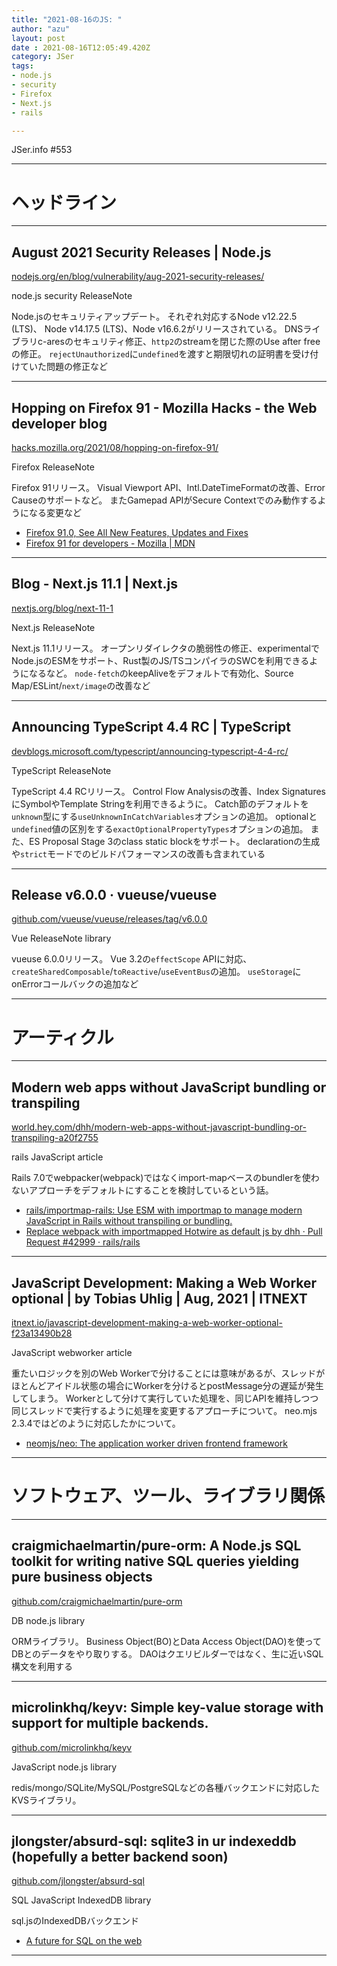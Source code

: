 ```yaml
---
title: "2021-08-16のJS: "
author: "azu"
layout: post
date : 2021-08-16T12:05:49.420Z
category: JSer
tags:
- node.js
- security
- Firefox
- Next.js
- rails

---
```


JSer.info #553

----

<h1 class="site-genre">ヘッドライン</h1>

----

## August 2021 Security Releases | Node.js
[nodejs.org/en/blog/vulnerability/aug-2021-security-releases/](https://nodejs.org/en/blog/vulnerability/aug-2021-security-releases/ "August 2021 Security Releases | Node.js")
<p class="jser-tags jser-tag-icon"><span class="jser-tag">node.js</span> <span class="jser-tag">security</span> <span class="jser-tag">ReleaseNote</span></p>

Node.jsのセキュリティアップデート。
それぞれ対応するNode v12.22.5 (LTS)、 Node v14.17.5 (LTS)、Node v16.6.2がリリースされている。
DNSライブラリc-aresのセキュリティ修正、`http2`のstreamを閉じた際のUse after freeの修正。
`rejectUnauthorized`に`undefined`を渡すと期限切れの証明書を受け付けていた問題の修正など


----

## Hopping on Firefox 91 - Mozilla Hacks - the Web developer blog
[hacks.mozilla.org/2021/08/hopping-on-firefox-91/](https://hacks.mozilla.org/2021/08/hopping-on-firefox-91/ "Hopping on Firefox 91 - Mozilla Hacks - the Web developer blog")
<p class="jser-tags jser-tag-icon"><span class="jser-tag">Firefox</span> <span class="jser-tag">ReleaseNote</span></p>

Firefox 91リリース。
Visual Viewport API、Intl.DateTimeFormatの改善、Error Causeのサポートなど。
またGamepad APIがSecure Contextでのみ動作するようになる変更など

- [Firefox 91.0, See All New Features, Updates and Fixes](https://www.mozilla.org/en-US/firefox/91.0/releasenotes/ "Firefox 91.0, See All New Features, Updates and Fixes")
- [Firefox 91 for developers - Mozilla | MDN](https://developer.mozilla.org/en-US/docs/Mozilla/Firefox/Releases/91 "Firefox 91 for developers - Mozilla | MDN")

----

## Blog - Next.js 11.1 | Next.js
[nextjs.org/blog/next-11-1](https://nextjs.org/blog/next-11-1 "Blog - Next.js 11.1 | Next.js")
<p class="jser-tags jser-tag-icon"><span class="jser-tag">Next.js</span> <span class="jser-tag">ReleaseNote</span></p>

Next.js 11.1リリース。
オープンリダイレクタの脆弱性の修正、experimentalでNode.jsのESMをサポート、Rust製のJS/TSコンパイラのSWCを利用できるようになるなど。
`node-fetch`のkeepAliveをデフォルトで有効化、Source Map/ESLint/`next/image`の改善など


----

## Announcing TypeScript 4.4 RC | TypeScript
[devblogs.microsoft.com/typescript/announcing-typescript-4-4-rc/](https://devblogs.microsoft.com/typescript/announcing-typescript-4-4-rc/ "Announcing TypeScript 4.4 RC | TypeScript")
<p class="jser-tags jser-tag-icon"><span class="jser-tag">TypeScript</span> <span class="jser-tag">ReleaseNote</span></p>

TypeScript 4.4 RCリリース。
Control Flow Analysisの改善、Index SignaturesにSymbolやTemplate Stringを利用できるように。
Catch節のデフォルトを`unknown`型にする`useUnknownInCatchVariables`オプションの追加。
optionalと`undefined`値の区別をする`exactOptionalPropertyTypes`オプションの追加。
また、ES Proposal Stage 3のclass static blockをサポート。
declarationの生成や`strict`モードでのビルドパフォーマンスの改善も含まれている


----

## Release v6.0.0 · vueuse/vueuse
[github.com/vueuse/vueuse/releases/tag/v6.0.0](https://github.com/vueuse/vueuse/releases/tag/v6.0.0 "Release v6.0.0 · vueuse/vueuse")
<p class="jser-tags jser-tag-icon"><span class="jser-tag">Vue</span> <span class="jser-tag">ReleaseNote</span> <span class="jser-tag">library</span></p>

vueuse 6.0.0リリース。
Vue 3.2の`effectScope` APIに対応、`createSharedComposable`/`toReactive`/`useEventBus`の追加。
`useStorage`にonErrorコールバックの追加など


----
<h1 class="site-genre">アーティクル</h1>

----

## Modern web apps without JavaScript bundling or transpiling
[world.hey.com/dhh/modern-web-apps-without-javascript-bundling-or-transpiling-a20f2755](https://world.hey.com/dhh/modern-web-apps-without-javascript-bundling-or-transpiling-a20f2755 "Modern web apps without JavaScript bundling or transpiling")
<p class="jser-tags jser-tag-icon"><span class="jser-tag">rails</span> <span class="jser-tag">JavaScript</span> <span class="jser-tag">article</span></p>

Rails 7.0でwebpacker(webpack)ではなくimport-mapベースのbundlerを使わないアプローチをデフォルトにすることを検討しているという話。

- [rails/importmap-rails: Use ESM with importmap to manage modern JavaScript in Rails without transpiling or bundling.](https://github.com/rails/importmap-rails/ "rails/importmap-rails: Use ESM with importmap to manage modern JavaScript in Rails without transpiling or bundling.")
- [Replace webpack with importmapped Hotwire as default js by dhh · Pull Request #42999 · rails/rails](https://github.com/rails/rails/pull/42999 "Replace webpack with importmapped Hotwire as default js by dhh · Pull Request #42999 · rails/rails")

----

## JavaScript Development: Making a Web Worker optional | by Tobias Uhlig | Aug, 2021 | ITNEXT
[itnext.io/javascript-development-making-a-web-worker-optional-f23a13490b28](https://itnext.io/javascript-development-making-a-web-worker-optional-f23a13490b28 "JavaScript Development: Making a Web Worker optional | by Tobias Uhlig | Aug, 2021 | ITNEXT")
<p class="jser-tags jser-tag-icon"><span class="jser-tag">JavaScript</span> <span class="jser-tag">webworker</span> <span class="jser-tag">article</span></p>

重たいロジックを別のWeb Workerで分けることには意味があるが、スレッドがほとんどアイドル状態の場合にWorkerを分けるとpostMessage分の遅延が発生してしまう。
Workerとして分けて実行していた処理を、同じAPIを維持しつつ同じスレッドで実行するように処理を変更するアプローチについて。
neo.mjs 2.3.4ではどのように対応したかについて。

- [neomjs/neo: The application worker driven frontend framework](https://github.com/neomjs/neo "neomjs/neo: The application worker driven frontend framework")

----
<h1 class="site-genre">ソフトウェア、ツール、ライブラリ関係</h1>

----

## craigmichaelmartin/pure-orm: A Node.js SQL toolkit for writing native SQL queries yielding pure business objects
[github.com/craigmichaelmartin/pure-orm](https://github.com/craigmichaelmartin/pure-orm "craigmichaelmartin/pure-orm: A Node.js SQL toolkit for writing native SQL queries yielding pure business objects")
<p class="jser-tags jser-tag-icon"><span class="jser-tag">DB</span> <span class="jser-tag">node.js</span> <span class="jser-tag">library</span></p>

ORMライブラリ。
Business Object(BO)とData Access Object(DAO)を使ってDBとのデータをやり取りする。
DAOはクエリビルダーではなく、生に近いSQL構文を利用する


----

## microlinkhq/keyv: Simple key-value storage with support for multiple backends.
[github.com/microlinkhq/keyv](https://github.com/microlinkhq/keyv "microlinkhq/keyv: Simple key-value storage with support for multiple backends.")
<p class="jser-tags jser-tag-icon"><span class="jser-tag">JavaScript</span> <span class="jser-tag">node.js</span> <span class="jser-tag">library</span></p>

redis/mongo/SQLite/MySQL/PostgreSQLなどの各種バックエンドに対応したKVSライブラリ。


----

## jlongster/absurd-sql: sqlite3 in ur indexeddb (hopefully a better backend soon)
[github.com/jlongster/absurd-sql](https://github.com/jlongster/absurd-sql "jlongster/absurd-sql: sqlite3 in ur indexeddb (hopefully a better backend soon)")
<p class="jser-tags jser-tag-icon"><span class="jser-tag">SQL</span> <span class="jser-tag">JavaScript</span> <span class="jser-tag">IndexedDB</span> <span class="jser-tag">library</span></p>

sql.jsのIndexedDBバックエンド

- [A future for SQL on the web](https://jlongster.com/future-sql-web "A future for SQL on the web")

----
